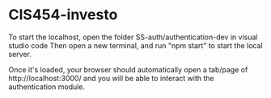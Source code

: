 # CIS454-investo
To start the localhost, open the folder SS-auth/authentication-dev in visual studio code
Then open a new terminal, and run "npm start" to start the local server.

Once it's loaded, your browser should automatically open a tab/page of http://localhost:3000/ and you will be able to interact with the authentication module.
